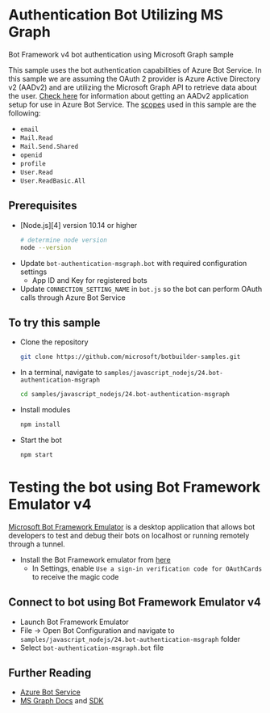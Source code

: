 # Authentication Bot Utilizing MS Graph
Bot Framework v4 bot authentication using Microsoft Graph sample


This sample uses the bot authentication capabilities of Azure Bot Service. In this sample we are assuming the OAuth 2 provider
is Azure Active Directory v2 (AADv2) and are utilizing the Microsoft Graph API to retrieve data about the
user. [Check here](https://docs.microsoft.com/en-us/azure/bot-service/bot-builder-authentication?view=azure-bot-service-4.0&tabs=csharp) for information about getting an AADv2
application setup for use in Azure Bot Service.
The [scopes](https://developer.microsoft.com/en-us/graph/docs/concepts/permissions_reference) used in this sample are the following:
- `email`
- `Mail.Read`
- `Mail.Send.Shared`
- `openid`
- `profile`
- `User.Read`
- `User.ReadBasic.All`

## Prerequisites
- [Node.js][4] version 10.14 or higher
    ```bash
    # determine node version
    node --version
    ```
- Update `bot-authentication-msgraph.bot` with required configuration settings
  - App ID and Key for registered bots
- Update `CONNECTION_SETTING_NAME` in `bot.js` so the bot can perform OAuth calls through Azure Bot Service

## To try this sample
- Clone the repository
  ```bash
  git clone https://github.com/microsoft/botbuilder-samples.git
  ```
- In a terminal, navigate to `samples/javascript_nodejs/24.bot-authentication-msgraph`
  ```bash
  cd samples/javascript_nodejs/24.bot-authentication-msgraph
  ```
- Install modules
    ```bash
    npm install
    ```
- Start the bot
    ```bash
    npm start
    ```

# Testing the bot using Bot Framework Emulator **v4**
[Microsoft Bot Framework Emulator](https://github.com/microsoft/botframework-emulator) is a desktop application that allows bot developers to test and debug their bots on localhost or running remotely through a tunnel.

- Install the Bot Framework emulator from [here](https://github.com/microsoft/botframework-emulator/releases)
    - In Settings, enable `Use a sign-in verification code for OAuthCards` to receive the magic code

## Connect to bot using Bot Framework Emulator **v4**
- Launch Bot Framework Emulator
- File -> Open Bot Configuration and navigate to `samples/javascript_nodejs/24.bot-authentication-msgraph` folder
- Select `bot-authentication-msgraph.bot` file

## Further Reading
- [Azure Bot Service](https://docs.microsoft.com/en-us/azure/bot-service/bot-service-overview-introduction?view=azure-bot-service-4.0)
- [MS Graph Docs](https://developer.microsoft.com/en-us/graph/docs/concepts/overview) and [SDK](https://github.com/microsoftgraph/msgraph-sdk-javascript)

